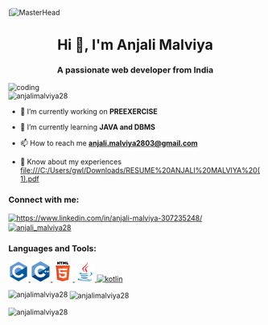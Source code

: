 [![MasterHead](https://www.michaelpage.co.in/sites/michaelpage.co.in/files/2022-05/Software%20Developer.jpg)
<h1 align="center">Hi 👋, I'm Anjali Malviya</h1>
<h3 align="center">A passionate web developer from India</h3>
<img allign="right" alt="coding" width="400" src="https://media.tenor.com/S59bPkT0pqcAAAAC/programming.gif"
<p align="left"> <img src="https://komarev.com/ghpvc/?username=anjalimalviya28&label=Profile%20views&color=0e75b6&style=flat" alt="anjalimalviya28" /> </p>

- 🔭 I’m currently working on **PREEXERCISE**

- 🌱 I’m currently learning **JAVA and DBMS**

- 📫 How to reach me **anjali.malviya2803@gmail.com**

- 📄 Know about my experiences [file:///C:/Users/gwl/Downloads/RESUME%20ANJALI%20MALVIYA%20(1).pdf](file:///C:/Users/gwl/Downloads/RESUME%20ANJALI%20MALVIYA%20(1).pdf)

<h3 align="left">Connect with me:</h3>
<p align="left">
<a href="https://linkedin.com/in/https://www.linkedin.com/in/anjali-malviya-307235248/" target="blank"><img align="center" src="https://raw.githubusercontent.com/rahuldkjain/github-profile-readme-generator/master/src/images/icons/Social/linked-in-alt.svg" alt="https://www.linkedin.com/in/anjali-malviya-307235248/" height="30" width="40" /></a>
<a href="https://instagram.com/anjali_malviya28" target="blank"><img align="center" src="https://raw.githubusercontent.com/rahuldkjain/github-profile-readme-generator/master/src/images/icons/Social/instagram.svg" alt="anjali_malviya28" height="30" width="40" /></a>
</p>

<h3 align="left">Languages and Tools:</h3>
<p align="left"> <a href="https://www.cprogramming.com/" target="_blank" rel="noreferrer"> <img src="https://raw.githubusercontent.com/devicons/devicon/master/icons/c/c-original.svg" alt="c" width="40" height="40"/> </a> <a href="https://www.w3schools.com/cpp/" target="_blank" rel="noreferrer"> <img src="https://raw.githubusercontent.com/devicons/devicon/master/icons/cplusplus/cplusplus-original.svg" alt="cplusplus" width="40" height="40"/> </a> <a href="https://www.w3.org/html/" target="_blank" rel="noreferrer"> <img src="https://raw.githubusercontent.com/devicons/devicon/master/icons/html5/html5-original-wordmark.svg" alt="html5" width="40" height="40"/> </a> <a href="https://www.java.com" target="_blank" rel="noreferrer"> <img src="https://raw.githubusercontent.com/devicons/devicon/master/icons/java/java-original.svg" alt="java" width="40" height="40"/> </a> <a href="https://kotlinlang.org" target="_blank" rel="noreferrer"> <img src="https://www.vectorlogo.zone/logos/kotlinlang/kotlinlang-icon.svg" alt="kotlin" width="40" height="40"/> </a> </p>

<p><img align="left" src="https://github-readme-stats.vercel.app/api/top-langs?username=anjalimalviya28&show_icons=true&locale=en&layout=compact" alt="anjalimalviya28" /></p>

<p>&nbsp;<img align="center" src="https://github-readme-stats.vercel.app/api?username=anjalimalviya28&show_icons=true&locale=en" alt="anjalimalviya28" /></p>

<p><img align="center" src="https://github-readme-streak-stats.herokuapp.com/?user=anjalimalviya28&" alt="anjalimalviya28" /></p>


